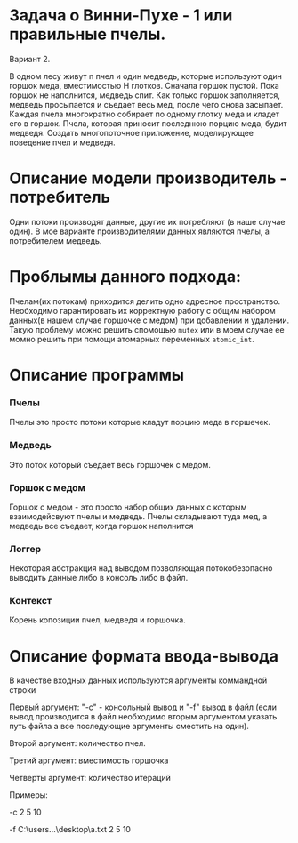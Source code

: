 # Задача о Винни-Пухе - 1 или правильные пчелы.
Вариант 2.

В одном лесу живут n
пчел и один медведь, которые используют один горшок меда, вместимостью
Н глотков. Сначала горшок пустой. Пока горшок не наполнится, медведь
спит. Как только горшок заполняется, медведь просыпается и съедает весь
мед, после чего снова засыпает. Каждая пчела многократно собирает по
одному глотку меда и кладет его в горшок. Пчела, которая приносит
последнюю порцию меда, будит медведя. Создать многопоточное
приложение, моделирующее поведение пчел и медведя.

# Описание модели производитель - потребитель

Одни потоки производят данные, другие их потребляют (в наше случае один). 
В мое варианте производителями данных являются пчелы, а потребителем медведь.

# Проблымы данного подхода:
Пчелам(их потокам) приходится делить одно адресное пространство. 
Необходимо гарантировать их корректную работу с общим набором данных(в нашем случае горшочке с медом)
при добавлении и удалении. Такую проблему можно решить спомощью `mutex` или в моем случае ее момно 
решить при помощи атомарных переменных `atomic_int`.

# Описание программы
### Пчелы
Пчелы это просто потоки которые кладут порцию меда в горшечек.
### Медведь
Это поток который съедает весь горшочек с медом.
### Горшок с медом
Горшок с медом - это просто набор общих данных с которым взаимодейсвуют пчелы и медведь. 
Пчелы складывают туда мед, а медведь все съедает, когда горшок наполнится
### Логгер 
Некоторая абстракция над выводом позволяющая потокобезопасно выводить данные либо в консоль либо в файл.
### Контекст
Корень копозиции пчел, медведя и горшочка.

# Описание формата ввода-вывода
В качестве входных данных используются аргументы коммандной строки

Первый аргумент: "-c" - консольный вывод и "-f" вывод в файл (если вывод производится в файл необходимо вторым аргументом указать путь файла а все последующие аргументы сместить на один).

Второй аргумент: количество пчел.

Третий аргумент: вместимость горшочка

Четверты аргумент: количество итераций

Примеры:

-c 2 5 10

-f C:\users\...\desktop\a.txt 2 5 10
